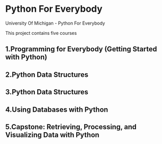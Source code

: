 # Python For Everybody
University Of Michigan - Python For Everybody

This project contains five courses 

## 1.Programming for Everybody (Getting Started with Python)
## 2.Python Data Structures
## 3.Python Data Structures
## 4.Using Databases with Python
## 5.Capstone: Retrieving, Processing, and Visualizing Data with Python
